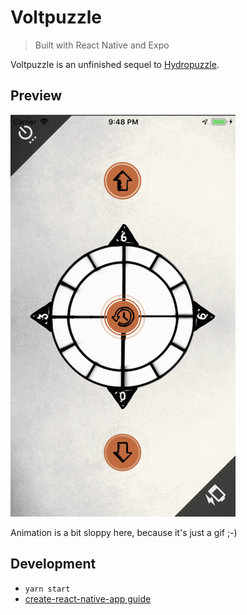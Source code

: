 # Voltpuzzle
> Built with React Native and Expo

Voltpuzzle is an unfinished sequel to [Hydropuzzle](https://github.com/hydropuzzle/hydropuzzle).

## Preview

![Voltpuzzle preview](https://raw.githubusercontent.com/hydropuzzle/voltpuzzle/master/fY5fckR3fn.gif)

Animation is a bit sloppy here, because it's just a gif ;-)

## Development

* `yarn start`
* [create-react-native-app guide]

[create-react-native-app guide]: https://github.com/react-community/create-react-native-app/blob/master/react-native-scripts/template/README.md
